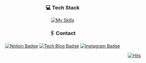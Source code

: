 <div align=center>


###  💻 Tech Stack

[![My Skills](https://skillicons.dev/icons?i=js,ts,react,nextjs,firebase)](https://skillicons.dev)
  
###  🖇️ Contact
   
[![Notion Badge](https://img.shields.io/badge/-Portfolio-616161?style-square&logo=notion&logoColor=white&link=https://clear-index-f4b.notion.site/8440e979948f42d092389024cf41e33d)](https://clear-index-f4b.notion.site/8440e979948f42d092389024cf41e33d) 
[![Tech Blog Badge](http://img.shields.io/badge/-dev%20blog-black?style-square&logo=github&link=https://velog.io/@psb7391/)](https://velog.io/@psb7391/) 
[![Instagram Badge](https://img.shields.io/badge/-Instagram-dd2a7b?style-square&logo=instagram&logoColor=white&link=https://www.instagram.com/sub1n_/)](https://www.instagram.com/sub1n_/) 
        

</div>
<div align=right>

[![Hits](https://hits.seeyoufarm.com/api/count/incr/badge.svg?url=https%3A%2F%2Fgithub.com%2FSiby1lA&count_bg=%2379C83D&title_bg=%23555555&icon=&icon_color=%23E7E7E7&title=hits&edge_flat=false)](https://hits.seeyoufarm.com)

</div>

